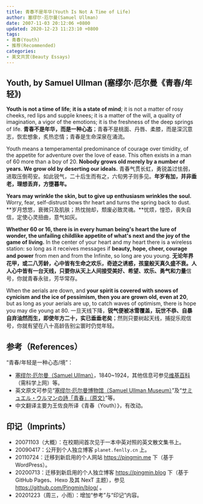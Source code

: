 ```yaml
---
title: 青春不是年华(Youth Is Not A Time of Life)
author: 塞缪尔·厄尔曼(Samuel Ullman)
date: 2007-11-03 20:12:06 +0800
updated: 2020-12-23 11:23:10 +0800
tags:
- 青春(Youth)
- 推荐(Recommended)
categories:
- 美文共赏(Beauty Essays)
---
```


## Youth, by Samuel Ullman (塞缪尔·厄尔曼《青春/年轻》)

**Youth is not a time of life**; **it is a state of mind**; it is not a matter of rosy cheeks, red lips and supple knees; it is a matter of the will, a quality of imagination, a vigor of the emotions; it is the freshness of the deep springs of life.
**青春不是年华，而是一种心态**；青春不是桃面、丹唇、柔膝，而是深沉意志，恢宏想象，炙热恋情；青春是生命深泉在涌流。

<!-- more -->

Youth means a temperamental predominance of courage over timidity, of the appetite for adventure over the love of ease. This often exists in a man of 60 more than a boy of 20. **Nobody grows old merely by a number of years. We grow old by deserting our ideals.**
青春气贯长虹，勇锐盖过怯弱，进取压倒苟安。如此锐气，二十后生而有之，六旬男子则多见。**年岁有加，并非垂老，理想丢弃，方堕暮年。**

**Years may wrinkle the skin, but to give up enthusiasm wrinkles the soul.** Worry, fear, self-distrust bows thr heart and turns the spring back to dust.
**岁月悠悠，衰微只及肌肤；热忱抛却，颓废必致灵魂。**忧烦，惶恐，丧失自信，定使心灵扭曲，意气如灰。

**Whether 60 or 16, there is in every human being's heart the lure of wonder, the unfailing childlike appetite of what's next and the joy of the game of living.** In the center of your heart and my heart there is a wireless station: so long as it receives messages if **beauty, hope, cheer, courage and power** from men and from the Infinite, so long are you young.
**无论年界花甲，或二八芳龄，心中皆有生命之欢乐，奇迹之诱惑，孩童般天真久盛不衰。**人人心中皆有一台天线，只要你从天上人间接受**美好、希望、欢乐、勇气和力量**信号，你就青春永驻，芳华常存。

When the aerials are down, and **your spirit is covered with snows of cynicism and the ice of pessimism, then you are grown old, even at 20**, but as long as your aerials are up, to catch waves of optimism, there is hope you may die young at 80.
一旦天线下降，**锐气便被冰雪覆盖，玩世不恭、自暴自弃油然而生，即使年方二十，实已垂垂老矣**；然则只要树起天线，捕捉乐观信号，你就有望在八十高龄告别尘寰时仍觉年轻。


## 参考（References）

“青春/年轻是一种心态/境”：

- [塞缪尔·厄尔曼（Samuel Ullman）](https://en.wikipedia.org/wiki/Samuel_Ullman)，1840~1924，其他信息可参见[维基百科](https://en.wikipedia.org/wiki/Samuel_Ullman)（需科学上网）等。
- 英文原文可参见“[塞缪尔·厄尔曼博物馆（Samuel Ullman Museum）](https://www.uab.edu/ullmanmuseum/)”及“[サミュエル・ウルマンの詩「青春」（原文）](https://sybrma.sakura.ne.jp/170samuel.ullman.youth.html)”等。
- 中文翻译主要为王佐良所译《青春（Youth）》，有改动。

## 印记（Imprints）

- 20071103（大概）：在校期间首次见于一本中英对照的英文散文集书上。
- 20090417：公开到个人独立博客 `planet.fenlly.cn` 上。
- 20110724：迁移到新启用的个人网站 https://pingmin.me 下（基于 WordPress）。
- 20200713：迁移到新启用的个人独立博客 https://pingmin.blog 下（基于 GitHub Pages、Hexo 及其 NexT 主题），参见 https://github.com/Pingmin/blog/ 。
- 20201223（周三，小雨）：增加“参考”与“印记”内容。
